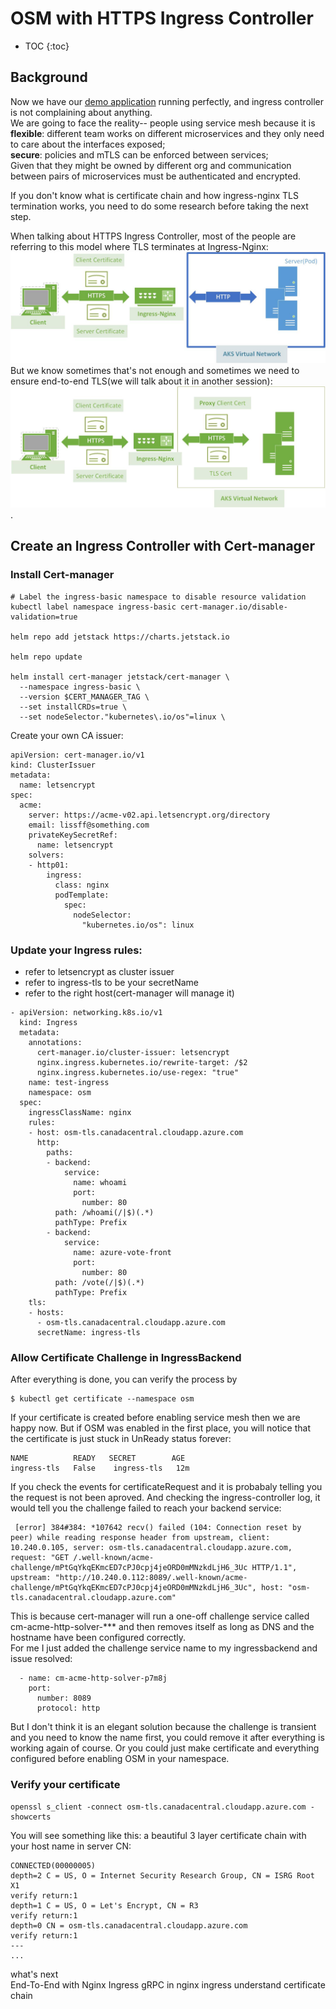 # OSM with HTTPS Ingress Controller 
* TOC
{:toc}

## Background
Now we have our [demo application](https://lissff.github.io/osm-part1/) running perfectly, and ingress controller is not complaining about anything.  
We are going to face the reality-- people using service mesh because it is   
**flexible**: different team works on different microservices and they only need to care about the interfaces exposed;  
**secure**: policies and mTLS can be enforced between services;  
Given that they might be owned by different org and communication between pairs of microservices must be authenticated and encrypted.

If you don't know what is certificate chain and how ingress-nginx TLS termination works,  you need to do some research before taking the next step. 

When talking about HTTPS Ingress Controller, most of the people are referring to this model where TLS terminates at Ingress-Nginx:
![alt text for screen readers](./images/non-TLS.jpg "TLS termination")
But we know sometimes that's not enough and sometimes we need to ensure end-to-end TLS(we will talk about it in another session):
![alt text for screen readers](./images/TLS.jpg "End-to-End TLS").

## Create an Ingress Controller with Cert-manager
### Install Cert-manager
```
# Label the ingress-basic namespace to disable resource validation
kubectl label namespace ingress-basic cert-manager.io/disable-validation=true

helm repo add jetstack https://charts.jetstack.io

helm repo update

helm install cert-manager jetstack/cert-manager \
  --namespace ingress-basic \
  --version $CERT_MANAGER_TAG \
  --set installCRDs=true \
  --set nodeSelector."kubernetes\.io/os"=linux \
```
Create your own CA issuer:
```
apiVersion: cert-manager.io/v1
kind: ClusterIssuer
metadata:
  name: letsencrypt
spec:
  acme:
    server: https://acme-v02.api.letsencrypt.org/directory
    email: lissff@something.com
    privateKeySecretRef:
      name: letsencrypt
    solvers:
    - http01:
        ingress:
          class: nginx
          podTemplate:
            spec:
              nodeSelector:
                "kubernetes.io/os": linux
```
### Update your Ingress rules:   
- refer to letsencrypt as cluster issuer
- refer to ingress-tls to be your secretName
- refer to the right host(cert-manager will manage it)  

```
- apiVersion: networking.k8s.io/v1
  kind: Ingress
  metadata:
    annotations:
      cert-manager.io/cluster-issuer: letsencrypt
      nginx.ingress.kubernetes.io/rewrite-target: /$2
      nginx.ingress.kubernetes.io/use-regex: "true"
    name: test-ingress
    namespace: osm
  spec:
    ingressClassName: nginx
    rules:
    - host: osm-tls.canadacentral.cloudapp.azure.com
      http:
        paths:
        - backend:
            service:
              name: whoami
              port:
                number: 80
          path: /whoami(/|$)(.*)
          pathType: Prefix
        - backend:
            service:
              name: azure-vote-front
              port:
                number: 80
          path: /vote(/|$)(.*)
          pathType: Prefix
    tls:
    - hosts:
      - osm-tls.canadacentral.cloudapp.azure.com
      secretName: ingress-tls
```
### Allow Certificate Challenge in IngressBackend
After everything is done, you can verify the process by
```
$ kubectl get certificate --namespace osm
```
If your certificate is created before enabling service mesh then we are happy now. But if OSM was enabled in the first place, you will notice that the certificate is just stuck in UnReady status forever:   
```
NAME          READY   SECRET        AGE
ingress-tls   False    ingress-tls   12m
```
If you check the events for certificateRequest and it is probabaly telling you the request is not been aproved. And checking the ingress-controller log, it would tell you the challenge failed to reach your backend service:

```
 [error] 384#384: *107642 recv() failed (104: Connection reset by peer) while reading response header from upstream, client: 10.240.0.105, server: osm-tls.canadacentral.cloudapp.azure.com, request: "GET /.well-known/acme-challenge/mPtGqYkqEKmcED7cPJ0cpj4jeORD0mMNzkdLjH6_3Uc HTTP/1.1", upstream: "http://10.240.0.112:8089/.well-known/acme-challenge/mPtGqYkqEKmcED7cPJ0cpj4jeORD0mMNzkdLjH6_3Uc", host: "osm-tls.canadacentral.cloudapp.azure.com"
```

This is because cert-manager will run a one-off challenge service called cm-acme-http-solver-*** and then removes itself as long as DNS and the hostname have been configured correctly.   
For me I just added the challenge service name to my ingressbackend and issue resolved:
```
  - name: cm-acme-http-solver-p7m8j
    port:
      number: 8089
      protocol: http
```
But I don't think it is an elegant solution because the challenge is transient and you need to know the name first, you could remove it after everything is working again of course. Or you could just make certificate and everything configured before enabling OSM in your namespace.

### Verify your certificate
```
openssl s_client -connect osm-tls.canadacentral.cloudapp.azure.com -showcerts
```
You will see something like this: a beautiful 3 layer certificate chain with your host name in server CN:
```
CONNECTED(00000005)
depth=2 C = US, O = Internet Security Research Group, CN = ISRG Root X1
verify return:1
depth=1 C = US, O = Let's Encrypt, CN = R3
verify return:1
depth=0 CN = osm-tls.canadacentral.cloudapp.azure.com
verify return:1
---
...
```

what's next  
End-To-End with Nginx Ingress
gRPC in nginx ingress
understand certificate chain
